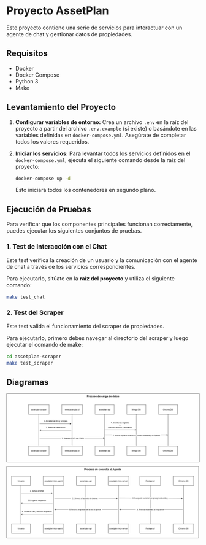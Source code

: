 # Proyecto AssetPlan

Este proyecto contiene una serie de servicios para interactuar con un agente de chat y gestionar datos de propiedades.

## Requisitos

- Docker
- Docker Compose
- Python 3
- Make

## Levantamiento del Proyecto

1.  **Configurar variables de entorno:**
    Crea un archivo `.env` en la raíz del proyecto a partir del archivo `.env.example` (si existe) o basándote en las variables definidas en `docker-compose.yml`. Asegúrate de completar todos los valores requeridos.

2.  **Iniciar los servicios:**
    Para levantar todos los servicios definidos en el `docker-compose.yml`, ejecuta el siguiente comando desde la raíz del proyecto:

    ```bash
    docker-compose up -d
    ```

    Esto iniciará todos los contenedores en segundo plano.

## Ejecución de Pruebas

Para verificar que los componentes principales funcionan correctamente, puedes ejecutar los siguientes conjuntos de pruebas.

### 1. Test de Interacción con el Chat

Este test verifica la creación de un usuario y la comunicación con el agente de chat a través de los servicios correspondientes.

Para ejecutarlo, sitúate en la **raíz del proyecto** y utiliza el siguiente comando:

```bash
make test_chat
```

### 2. Test del Scraper

Este test valida el funcionamiento del scraper de propiedades.

Para ejecutarlo, primero debes navegar al directorio del scraper y luego ejecutar el comando de make:

```bash
cd assetplan-scraper
make test_scraper
```
## Diagramas

![Diagrama de procesos](diagrama/assetplan.drawio.png)
